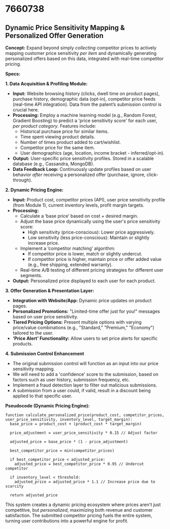 # 7660738

## Dynamic Price Sensitivity Mapping & Personalized Offer Generation

**Concept:** Expand beyond simply *collecting* competitor prices to actively mapping customer price sensitivity *per item* and dynamically generating personalized offers based on this data, integrated with real-time competitor pricing.

**Specs:**

**1. Data Acquisition & Profiling Module:**

*   **Input:**  Website browsing history (clicks, dwell time on product pages), purchase history, demographic data (opt-in), competitor price feeds (real-time API integration).  Data from the patent’s submission control is crucial here.
*   **Processing:** Employ a machine learning model (e.g., Random Forest, Gradient Boosting) to predict a 'price sensitivity score' for each user, *per product category*. Features include:
    *   Historical purchase price for similar items.
    *   Time spent viewing product details.
    *   Number of times product added to cart/wishlist.
    *   Competitor price for the same item.
    *   User demographics (age, location, income bracket - inferred/opt-in).
*   **Output:** User-specific price sensitivity profiles.  Stored in a scalable database (e.g., Cassandra, MongoDB).
*   **Data Feedback Loop:** Continuously update profiles based on user behavior *after* receiving a personalized offer (purchase, ignore, click-through).

**2. Dynamic Pricing Engine:**

*   **Input:**  Product cost, competitor prices (API), user price sensitivity profile (from Module 1), current inventory levels, profit margin targets.
*   **Processing:**
    *   Calculate a ‘base price’ based on cost + desired margin.
    *   Adjust the base price dynamically using the user's price sensitivity score:
        *   High sensitivity (price-conscious): Lower price aggressively.
        *   Low sensitivity (less price-conscious):  Maintain or slightly increase price.
    *   Implement a ‘competitor matching’ algorithm:
        *   If competitor price is lower, match or slightly undercut.
        *   If competitor price is higher, maintain price or offer added value (e.g., free shipping, extended warranty).
    *   Real-time A/B testing of different pricing strategies for different user segments.
*   **Output:** Personalized price displayed to each user for each product.

**3.  Offer Generation & Presentation Layer:**

*   **Integration with Website/App:**  Dynamic price updates on product pages.
*   **Personalized Promotions:**  "Limited-time offer just for you!" messages based on user price sensitivity.
*   **Tiered Pricing Options:**  Present multiple options with varying price/value combinations (e.g., "Standard," "Premium," "Economy") tailored to the user.
*   **‘Price Alert’ Functionality:** Allow users to set price alerts for specific products.

**4. Submission Control Enhancement**

*   The original submission control will function as an input into our price sensitivity mapping.
*   We will need to add a 'confidence' score to the submission, based on factors such as user history, submission frequency, etc.
*   Implement a fraud detection layer to filter out malicious submissions.
*   A submission from a user could, if valid, result in a discount being applied to that specific user.

**Pseudocode (Dynamic Pricing Engine):**

```
function calculate_personalized_price(product_cost, competitor_prices, user_price_sensitivity, inventory_level, target_margin):
  base_price = product_cost + (product_cost * target_margin)

  price_adjustment = user_price_sensitivity * 0.15 // Adjust factor

  adjusted_price = base_price * (1 - price_adjustment)

  best_competitor_price = min(competitor_prices)

  if best_competitor_price < adjusted_price:
    adjusted_price = best_competitor_price * 0.95 // Undercut competitor

  if inventory_level < threshold:
    adjusted_price = adjusted_price * 1.1 // Increase price due to scarcity

  return adjusted_price
```

This system creates a dynamic pricing ecosystem where prices aren't just competitive, but *personalized*, maximizing both revenue and customer satisfaction. The submitted competitor pricing fuels the entire system, turning user contributions into a powerful engine for profit.